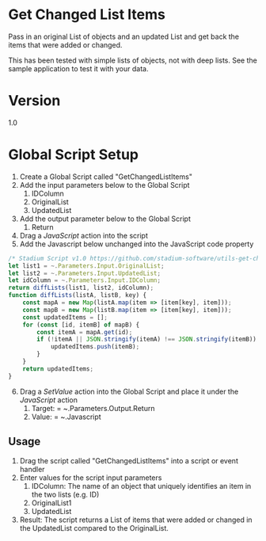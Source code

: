 # Get Changed List Items

Pass in an original List of objects and an updated List and get back the items that were added or changed.

This has been tested with simple lists of objects, not with deep lists. See the sample application to test it with your data.

# Version 

1.0

# Global Script Setup
1. Create a Global Script called "GetChangedListItems"
2. Add the input parameters below to the Global Script
   1. IDColumn
   2. OriginalList
   3. UpdatedList
3. Add the output parameter below to the Global Script
   1. Return
4. Drag a *JavaScript* action into the script
5. Add the Javascript below unchanged into the JavaScript code property
```javascript
/* Stadium Script v1.0 https://github.com/stadium-software/utils-get-changed-list-items */
let list1 = ~.Parameters.Input.OriginalList;
let list2 = ~.Parameters.Input.UpdatedList;
let idColumn = ~.Parameters.Input.IDColumn;
return diffLists(list1, list2, idColumn);
function diffLists(listA, listB, key) {
    const mapA = new Map(listA.map(item => [item[key], item]));
    const mapB = new Map(listB.map(item => [item[key], item]));
    const updatedItems = [];
    for (const [id, itemB] of mapB) {
        const itemA = mapA.get(id);
        if (!itemA || JSON.stringify(itemA) !== JSON.stringify(itemB)) {
            updatedItems.push(itemB);
        }
    }
    return updatedItems;
}
```

6. Drag a *SetValue* action into the Global Script and place it under the *JavaScript* action
   1. Target: = ~.Parameters.Output.Return
   2. Value: = ~.Javascript

## Usage
1. Drag the script called "GetChangedListItems" into a script or event handler
2. Enter values for the script input parameters
   1. IDColumn: The name of an object that uniquely identifies an item in the two lists (e.g. ID)
   2. OriginalList1
   3. UpdatedList
4. Result: The script returns a List of items that were added or changed in the UpdatedList compared to the OriginalList.